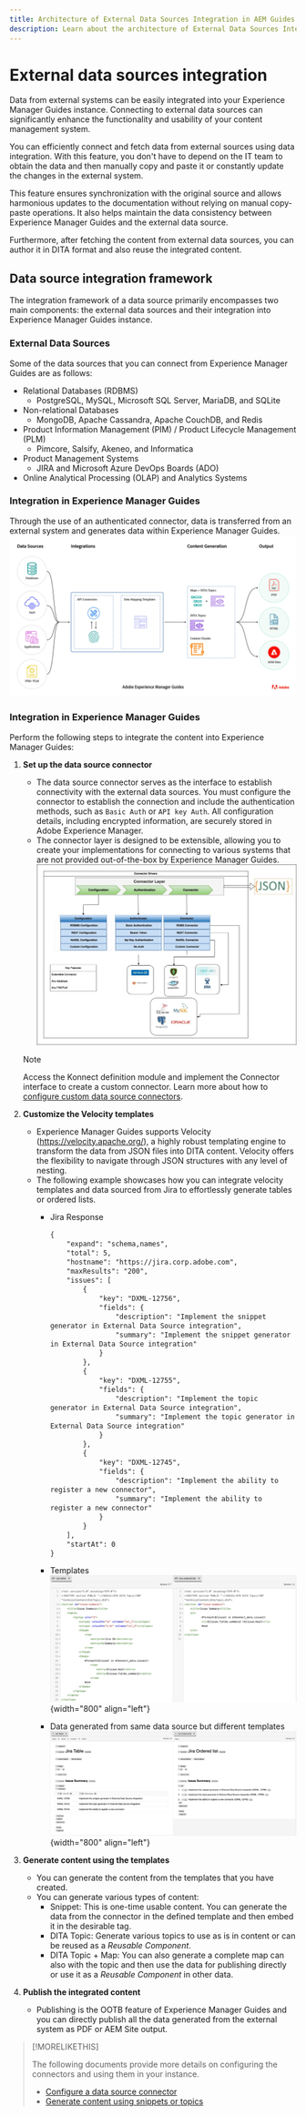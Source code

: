 ```yaml
---
title: Architecture of External Data Sources Integration in AEM Guides
description: Learn about the architecture of External Data Sources Integration in AEM Guides.
---
```

# External data sources integration

Data from external systems can be easily integrated into your Experience Manager Guides instance. Connecting to external data sources can significantly enhance the functionality and usability of your content management system. 


You can efficiently connect and fetch data from external sources using data integration. With this feature, you don't have to depend on the IT team to obtain the data and then manually copy and paste it or constantly update the changes in the external system.

This feature ensures synchronization with the original source and allows harmonious updates to the documentation without relying on manual copy-paste operations. It also helps maintain the data consistency between Experience Manager Guides and the external data source.

Furthermore, after fetching the content from external data sources, you can author it in DITA format and also reuse the integrated content.


## Data source integration framework

The integration framework of a data source primarily encompasses two main components: the external data sources and their integration into Experience Manager Guides instance.

### External Data Sources

Some of the data sources that you can connect from Experience Manager Guides are as follows:

- Relational Databases (RDBMS)
    - PostgreSQL, MySQL, Microsoft SQL Server, MariaDB, and SQLite
- Non-relational Databases
    - MongoDB, Apache Cassandra, Apache CouchDB, and Redis
- Product Information Management (PIM) / Product Lifecycle Management (PLM)
    - Pimcore, Salsify, Akeneo, and Informatica
- Product Management Systems
    - JIRA and Microsoft Azure DevOps Boards (ADO) 
- Online Analytical Processing (OLAP) and Analytics Systems

### Integration in Experience Manager Guides 



Through the use of an authenticated connector, data is transferred from an external system and generates data within Experience Manager Guides.
![Architecture](assets/konnect-architecture.png)


### Integration in Experience Manager Guides

Perform the following steps to integrate the content into Experience Manager Guides:

1. **Set up the data source connector**
    - The data source connector serves as the interface to establish connectivity with the external data sources. You must configure the connector to establish the connection and include the authentication methods, such as `Basic Auth` or `API key Auth`. All configuration details, including encrypted information, are securely stored in Adobe Experience Manager.
    - The connector layer is designed to be extensible, allowing you to create your implementations for connecting to various systems that are not provided out-of-the-box by Experience Manager Guides.
      ![Connector Layer](assets/data-source-connector-layer.jpg)
   >[!NOTE]
   >
   > Access the Konnect definition module and implement the Connector interface to create a custom connector. Learn more about how to [configure custom data source connectors](./integrate-data-sources.md).
   
1. **Customize the Velocity templates** 

   - Experience Manager Guides supports Velocity (https://velocity.apache.org/), a highly robust templating engine to transform the data from JSON files into DITA content. Velocity offers the flexibility to navigate through JSON structures with any level of nesting.
   - The following example showcases how you can integrate velocity templates and data sourced from Jira to effortlessly generate tables or ordered lists.
      - Jira Response
     
        ```
        {
            "expand": "schema,names",
            "total": 5,
            "hostname": "https://jira.corp.adobe.com",
            "maxResults": "200",
            "issues": [
                {
                    "key": "DXML-12756",
                    "fields": {
                        "description": "Implement the snippet generator in External Data Source integration",
                        "summary": "Implement the snippet generator in External Data Source integration"
                    }
                },
                {
                    "key": "DXML-12755",
                    "fields": {
                        "description": "Implement the topic generator in External Data Source integration",
                        "summary": "Implement the topic generator in External Data Source integration"
                    }
                },
                {
                    "key": "DXML-12745",
                    "fields": {
                        "description": "Implement the ability to register a new connector",
                        "summary": "Implement the ability to register a new connector"
                    }
                }
            ],
            "startAt": 0
        }
        ```
        
      - Templates
        ![Templating Engine](assets/data-source-TemplatingEngine.png){width="800" align="left"}
      - Data generated from same data source but different templates
        ![Data Generated](assets/data-source-templates-topics.png){width="800" align="left"}        

1. **Generate content using the templates** 
   - You can generate the content from the templates that you have created. 
   - You can generate various types of content:
        - Snippet: This is one-time usable content. You can generate the data from the connector in the defined template and then embed it in the desirable tag.
        - DITA Topic: Generate various topics to use as is in content or can be reused as a *Reusable Component*.
        - DITA Topic + Map: You can also generate a complete map can also with the topic and then use the data for publishing directly or use it as a *Reusable Component* in other data.


1. **Publish the integrated content** 
   - Publishing is the OOTB feature of Experience Manager Guides and you can directly publish all the data generated from the external system as PDF or AEM Site output. 

>[!MORELIKETHIS]
>
> The following documents provide more details on configuring the connectors and using them in your instance.
> - [Configure a data source connector](conf-data-source-connector-tools.md)
> - [Generate content using snippets or topics](../user-guide/web-editor-content-snippet.md)